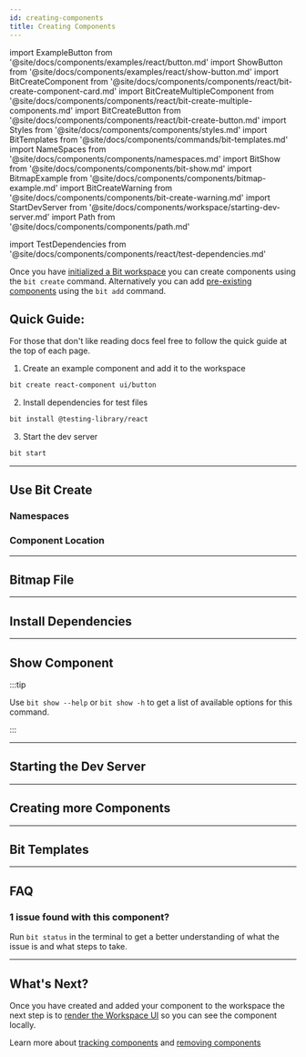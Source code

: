 ```yaml
---
id: creating-components
title: Creating Components
---
```


import ExampleButton from '@site/docs/components/examples/react/button.md'
import ShowButton from '@site/docs/components/examples/react/show-button.md'
import BitCreateComponent from '@site/docs/components/components/react/bit-create-component-card.md'
import BitCreateMultipleComponent from '@site/docs/components/components/react/bit-create-multiple-components.md'
import BitCreateButton from '@site/docs/components/components/react/bit-create-button.md'
import Styles from '@site/docs/components/components/styles.md'
import BitTemplates from '@site/docs/components/commands/bit-templates.md'
import NameSpaces from '@site/docs/components/components/namespaces.md'
import BitShow from '@site/docs/components/components/bit-show.md'
import BitmapExample from '@site/docs/components/components/bitmap-example.md'
import BitCreateWarning from '@site/docs/components/components/bit-create-warning.md'
import StartDevServer from '@site/docs/components/workspace/starting-dev-server.md'
import Path from '@site/docs/components/components/path.md'

import TestDependencies from '@site/docs/components/components/react/test-dependencies.md'

Once you have [initialized a Bit workspace](/getting-started/initializing-workspace) you can create components using the `bit create` command. Alternatively you can add [pre-existing components](/reference/pre-existing-components) using the `bit add` command.

## Quick Guide:

For those that don't like reading docs feel free to follow the quick guide at the top of each page.

1. Create an example component and add it to the workspace

```bash
bit create react-component ui/button
```

2. Install dependencies for test files

```bash
bit install @testing-library/react
```

3. Start the dev server

```bash
bit start
```

---

## Use Bit Create

<BitCreateButton />

### Namespaces

<NameSpaces />

### Component Location

<Path />

<!-- ### Created Files

The following files will have been created for you:

<ExampleButton />

<Styles /> -->

---

## Bitmap File

<BitmapExample />

---

## Install Dependencies

<TestDependencies />

---

## Show Component

<BitShow />

<ShowButton />

:::tip

Use `bit show --help` or `bit show -h` to get a list of available options for this command.

:::

---

## Starting the Dev Server

<StartDevServer />

---

## Creating more Components

<BitCreateComponent />

<BitCreateMultipleComponent />

<BitCreateWarning />

---

## Bit Templates

<BitTemplates />

---

## FAQ

### 1 issue found with this component?

Run `bit status` in the terminal to get a better understanding of what the issue is and what steps to take.

---

## What's Next?

Once you have created and added your component to the workspace the next step is to [render the Workspace UI](workspace-ui) so you can see the component locally.

Learn more about [tracking components](/building-with-bit/tracking-components) and [removing components](/building-with-bit/removing-components)
